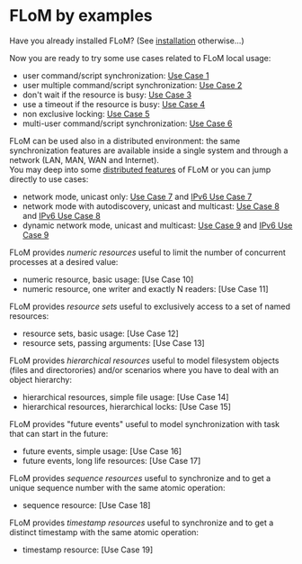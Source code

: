 FLoM by examples
===

Have you already installed FLoM? (See [installation](../Installation.md) otherwise...)

Now you are ready to try some use cases related to FLoM local usage:

* user command/script synchronization: [Use Case 1](Use_Case_1.md)
* user multiple command/script synchronization: [Use Case 2](Use_Case_2.md)
* don't wait if the resource is busy: [Use Case 3](Use_Case_3.md)
* use a timeout if the resource is busy: [Use Case 4](Use_Case_4.md)
* non exclusive locking: [Use Case 5](Use_Case_5.md)
* multi-user command/script synchronization: [Use Case 6](Use_Case_6.md)

FLoM can be used also in a distributed environment: the same synchronization features are available inside a single system and through a network (LAN, MAN, WAN and Internet).  
You may deep into some [distributed features](../Distributed_Features.md) of FLoM or you can jump directly to use cases:

* network mode, unicast only: [Use Case 7](Use_Case_7.md) and [IPv6 Use Case 7](IPv6_Use_Case_7.md)
* network mode with autodiscovery, unicast and multicast: [Use Case 8](Use_Case_8.md) and [IPv6 Use Case 8](IPv6_Use_Case_8.md)
* dynamic network mode, unicast and multicast: [Use Case 9](Use_Case_9.md) and [IPv6 Use Case 9](IPv6_Use_Case_9.md)

FLoM provides *numeric resources* useful to limit the number of concurrent processes at a desired value:

* numeric resource, basic usage: [Use Case 10]
* numeric resource, one writer and exactly N readers: [Use Case 11]

FLoM provides *resource sets* useful to exclusively access to a set of named resources:

* resource sets, basic usage: [Use Case 12]
* resource sets, passing arguments: [Use Case 13]

FLoM provides *hierarchical resources* useful to model filesystem objects (files and directorories) and/or scenarios where you have to deal with an object hierarchy:

* hierarchical resources, simple file usage: [Use Case 14]
* hierarchical resources, hierarchical locks: [Use Case 15]

FLoM provides "future events" useful to model synchronization with task that can start in the future:

* future events, simple usage: [Use Case 16]
* future events, long life resources: [Use Case 17]

FLoM provides *sequence resources* useful to synchronize and to get a unique sequence number with the same atomic operation:

* sequence resource: [Use Case 18]

FLoM provides *timestamp resources* useful to synchronize and to get a distinct timestamp with the same atomic operation:

* timestamp resource: [Use Case 19]

